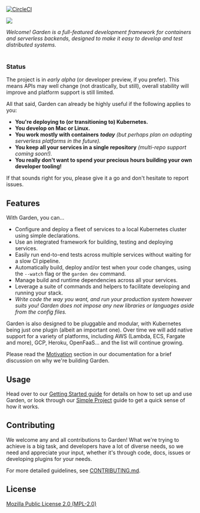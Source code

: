 [![CircleCI](https://circleci.com/gh/garden-io/garden/tree/master.svg?style=svg&circle-token=ac1ec9984d093f91e594e5a0a03b34cec2c2a093)](https://circleci.com/gh/garden-io/garden/tree/master)
 

![](docs/garden-banner-logotype-left-2.png)

*Welcome! Garden is a full-featured development framework for containers and serverless backends, designed to make 
it easy to develop and test distributed systems.* 
<br><br>

### Status

The project is in _early alpha_ (or developer preview, if you prefer). This means APIs may well change (not drastically,
but still), overall stability will improve and platform support is still limited.

All that said, Garden can already be highly useful if the following applies to you:

* **You're deploying to (or transitioning to) Kubernetes.**
* **You develop on Mac or Linux.**
* **You work mostly with containers** _**today**_ _\(but perhaps plan on adopting serverless platforms in the future\)._
* **You keep all your services in a single repository** _(multi-repo support coming soon!)._
* **You really don't want to spend your precious hours building your own developer tooling!**

If that sounds right for you, please give it a go and don't hesitate to report issues.


## Features

With Garden, you can...

* Configure and deploy a fleet of services to a local Kubernetes cluster using simple declarations.
* Use an integrated framework for building, testing and deploying services.
* Easily run end-to-end tests across multiple services without waiting for a slow CI pipeline.
* Automatically build, deploy and/or test when your code changes, using the `--watch` flag or the `garden dev` command.
* Manage build and runtime dependencies across all your services.
* Leverage a suite of commands and helpers to facilitate developing and running your stack.
* _Write code the way you want, and run your production system however suits you! Garden does not impose any new 
libraries or languages aside from the config files._ 

Garden is also designed to be pluggable and modular, with Kubernetes being just one plugin (albeit an important one). 
Over time we will add native support for a variety of platforms, including AWS (Lambda, ECS, Fargate and more), 
GCP, Heroku, OpenFaaS... and the list will continue growing.

Please read the [Motivation](https://docs.garden.io/introduction/motivation) section in our documentation
for a brief discussion on why we're building Garden.


## Usage

Head over to our [Getting Started guide](https://docs.garden.io/introduction/getting-started) for details
on how to set up and use Garden, or look through our [Simple Project](https://docs.garden.io/examples/simple-project)
guide to get a quick sense of how it works.


## Contributing

We welcome any and all contributions to Garden! What we're trying to achieve is a big task, and 
developers have a lot of diverse needs, so we need and appreciate your input, whether it's through 
code, docs, issues or developing plugins for your needs.

For more detailed guidelines, see [CONTRIBUTING.md](CONTRIBUTING.md).


## License

[Mozilla Public License 2.0 (MPL-2.0)](LICENSE.md)
